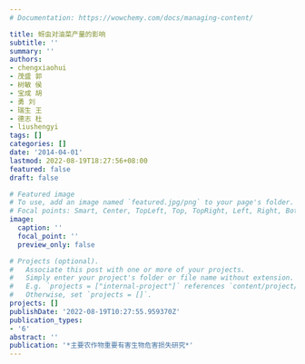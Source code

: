 ```yaml
---
# Documentation: https://wowchemy.com/docs/managing-content/

title: 蚜虫对油菜产量的影响
subtitle: ''
summary: ''
authors:
- chengxiaohui
- 茂盛 郭
- 树敏 侯
- 宝成 胡
- 勇 刘
- 瑞生 王
- 德志 杜
- liushengyi
tags: []
categories: []
date: '2014-04-01'
lastmod: 2022-08-19T18:27:56+08:00
featured: false
draft: false

# Featured image
# To use, add an image named `featured.jpg/png` to your page's folder.
# Focal points: Smart, Center, TopLeft, Top, TopRight, Left, Right, BottomLeft, Bottom, BottomRight.
image:
  caption: ''
  focal_point: ''
  preview_only: false

# Projects (optional).
#   Associate this post with one or more of your projects.
#   Simply enter your project's folder or file name without extension.
#   E.g. `projects = ["internal-project"]` references `content/project/deep-learning/index.md`.
#   Otherwise, set `projects = []`.
projects: []
publishDate: '2022-08-19T10:27:55.959370Z'
publication_types:
- '6'
abstract: ''
publication: '*主要农作物重要有害生物危害损失研究*'
---
```

